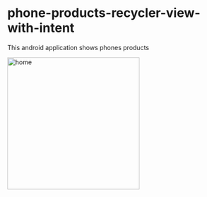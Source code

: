 # phone-products-recycler-view-with-intent
This android application shows phones products

<img width="299" alt="home" src="https://user-images.githubusercontent.com/92260419/151222276-cfddfad7-1fef-4776-8967-f6fe841e0815.png">
